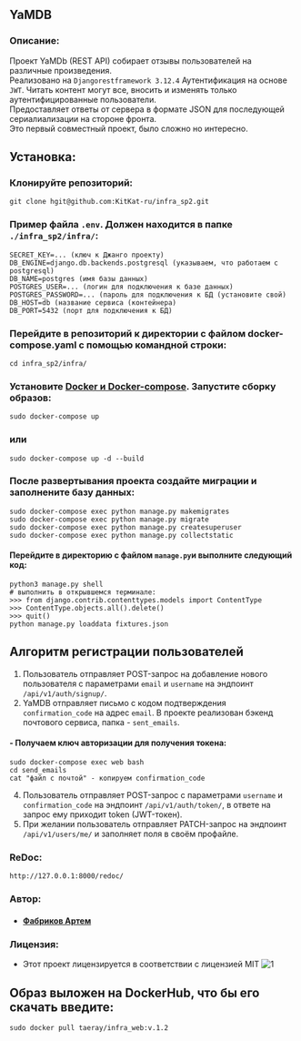 ## YaMDB
### Описание: ###

Проект YaMDb (REST API) собирает отзывы пользователей на различные произведения.  
Реализовано на `Djangorestframework 3.12.4` Аутентификация на основе `JWT`. Читать контент могут все, вносить и изменять только аутентифицированные пользователи.  
Предоставляет ответы от сервера в формате JSON для последующей сериалиализации на стороне фронта.  
Это первый совместный проект, было сложно но интересно. 

## Установка: ##

### Клонируйте репозиторий: ###

    git clone hgit@github.com:KitKat-ru/infra_sp2.git


### Пример файла `.env`. Должен находится в папке `./infra_sp2/infra/`: ###

    SECRET_KEY=... (ключ к Джанго проекту)
    DB_ENGINE=django.db.backends.postgresql (указываем, что работаем с postgresql)
    DB_NAME=postgres (имя базы данных)
    POSTGRES_USER=... (логин для подключения к базе данных)
    POSTGRES_PASSWORD=... (пароль для подключения к БД (установите свой)
    DB_HOST=db (название сервиса (контейнера)
    DB_PORT=5432 (порт для подключения к БД)

### Перейдите в репозиторий к директории с файлом docker-compose.yaml с помощью командной строки: ###

    cd infra_sp2/infra/
  
### Установите [Docker и Docker-compose](https://docs.docker.com/engine/install/ubuntu/). Запустите сборку образов: ###

    sudo docker-compose up

### или

    sudo docker-compose up -d --build
  
### После развертывания проекта создайте миграции и заполнените базу данных: ###

    sudo docker-compose exec python manage.py makemigrates
    sudo docker-compose exec python manage.py migrate
    sudo docker-compose exec python manage.py createsuperuser
    sudo docker-compose exec python manage.py collectstatic 

#### Перейдите в директорию с файлом `manage.py`и выполните следующий код:

    python3 manage.py shell
    # выполнить в открывшемся терминале:
    >>> from django.contrib.contenttypes.models import ContentType
    >>> ContentType.objects.all().delete()
    >>> quit()
    python manage.py loaddata fixtures.json

## Алгоритм регистрации пользователей ##
  
1. Пользователь отправляет POST-запрос на добавление нового пользователя с параметрами `email` и `username` на эндпоинт `/api/v1/auth/signup/`.  
2. YaMDB отправляет письмо с кодом подтверждения `confirmation_code` на адрес `email`. В проекте реализован бэкенд почтового сервиса, папка - `sent_emails`.  

#### - Получаем ключ авторизации для получения токена:

    sudo docker-compose exec web bash
    cd send_emails
    cat "файл с почтой" - копируем confirmation_code

4. Пользователь отправляет POST-запрос с параметрами `username` и `confirmation_code` на эндпоинт `/api/v1/auth/token/`, в ответе на запрос ему приходит token (JWT-токен).  
5. При желании пользователь отправляет PATCH-запрос на эндпоинт `/api/v1/users/me/` и заполняет поля в своём профайле.  

### ReDoc:

    http://127.0.0.1:8000/redoc/

### Автор:

- #### [Фабриков Артем](https://github.com/KitKat-ru)

### Лицензия:
- Этот проект лицензируется в соответствии с лицензией MIT ![](https://miro.medium.com/max/156/1*A0rVKDO9tEFamc-Gqt7oEA.png "1")

## Образ выложен на DockerHub, что бы его скачать введите:
    sudo docker pull taeray/infra_web:v.1.2
